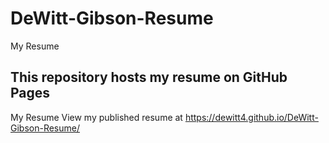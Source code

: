 # DeWitt-Gibson-Resume
My Resume 
## This repository hosts my resume on GitHub Pages
My Resume View my published resume at https://dewitt4.github.io/DeWitt-Gibson-Resume/
